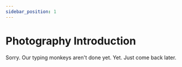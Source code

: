```yaml
---
sidebar_position: 1
---
```


# Photography Introduction

Sorry. Our typing monkeys aren't done yet. Yet. Just come back later.